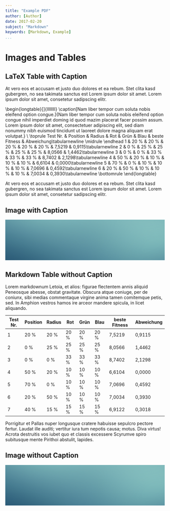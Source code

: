 ```yaml
---
title: "Example PDF"
author: [Author]
date: 2017-02-20
subject: "Markdown"
keywords: [Markdown, Example]
...
```


# Images and Tables

## LaTeX Table with Caption

At vero eos et accusam et justo duo dolores et ea rebum. Stet clita kasd gubergren, no sea takimata sanctus est Lorem ipsum dolor sit amet. Lorem ipsum dolor sit amet, consetetur sadipscing elitr.

\begin{longtable}[]{llllllll}
\caption[Nam liber tempor cum soluta nobis eleifend option congue.]{Nam liber tempor cum soluta nobis eleifend option congue nihil imperdiet doming id quod mazim placerat facer possim assum. Lorem ipsum dolor sit amet, consectetuer adipiscing elit, sed diam nonummy nibh euismod tincidunt ut laoreet dolore magna aliquam erat volutpat.} \\
\toprule
Test Nr. & Position & Radius & Rot & Grün & Blau &
beste Fitness & Abweichung\tabularnewline
\midrule
\endhead
1 & 20 \% & 20 \% & 20 \% & 20 \% & 20 \% & 7,5219 &
0,9115\tabularnewline
2 & 0 \% & 25 \% & 25 \% & 25 \% & 25 \% & 8,0566 &
1,4462\tabularnewline
3 & 0 \% & 0 \% & 33 \% & 33 \% & 33 \% & 8,7402 & 2,1298\tabularnewline
4 & 50 \% & 20 \% & 10 \% & 10 \% & 10 \% & 6,6104 &
0,0000\tabularnewline
5 & 70 \% & 0 \% & 10 \% & 10 \% & 10 \% & 7,0696 &
0,4592\tabularnewline
6 & 20 \% & 50 \% & 10 \% & 10 \% & 10 \% & 7,0034 &
0,3930\tabularnewline
\bottomrule
\end{longtable}

At vero eos et accusam et justo duo dolores et ea rebum. Stet clita kasd gubergren, no sea takimata sanctus est Lorem ipsum dolor sit amet. Lorem ipsum dolor sit amet, consetetur sadipscing elitr.

## Image with Caption

![Nam liber tempor cum soluta nobis eleifend option congue nihil imperdiet doming id quod mazim placerat facer possim assum. Lorem ipsum dolor sit amet, consectetuer adipiscing elit, sed diam nonummy nibh euismod tincidunt ut laoreet dolore magna aliquam erat volutpat.](image.png)

## Markdown Table without Caption

Lorem markdownum Letoia, et alios: figurae flectentem annis aliquid Peneosque abesse, obstat gravitate. Obscura atque coniuge, per de coniunx, sibi medias
commentaque virgine anima tamen comitemque petis, sed. In Amphion vestros
hamos ire arceor mandere spicula, in licet aliquando.

Test Nr. | Position | Radius | Rot | Grün | Blau | beste Fitness | Abweichung |
|---|---|---|---|---|---|---|---|
1 |  20 % |  20 % |  20 % |  20 % |  20 % |  7,5219 |  0,9115 |
2 |   0 % |  25 % |  25 % |  25 % |  25 % |  8,0566 |  1,4462 |
3 |   0 % |   0 % |  33 % |  33 % |  33 % |  8,7402 |  2,1298 |
4 |  50 % |  20 % |  10 % |  10 % |  10 % |  6,6104 |  0,0000 |
5 |  70 % |   0 % |  10 % |  10 % |  10 % |  7,0696 |  0,4592 |
6 |  20 % |  50 % |  10 % |  10 % |  10 % |  7,0034 |  0,3930 |
7 |  40 % |  15 % |  15 % |  15 % |  15 % |  6,9122 |  0,3018 |

Porrigitur et Pallas nuper longusque cratere habuisse sepulcro pectore fertur.
Laudat ille auditi; vertitur iura tum nepotis causa; motus. Diva virtus! Acrota destruitis vos iubet quo et classis excessere Scyrumve spiro subitusque mente Pirithoi abstulit, lapides.

## Image without Caption

![](image.png)